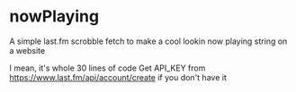 # nowPlaying
A simple last.fm scrobble fetch to make a cool lookin now playing string on a website

I mean, it's whole 30 lines of code
Get API_KEY from https://www.last.fm/api/account/create if you don't have it
